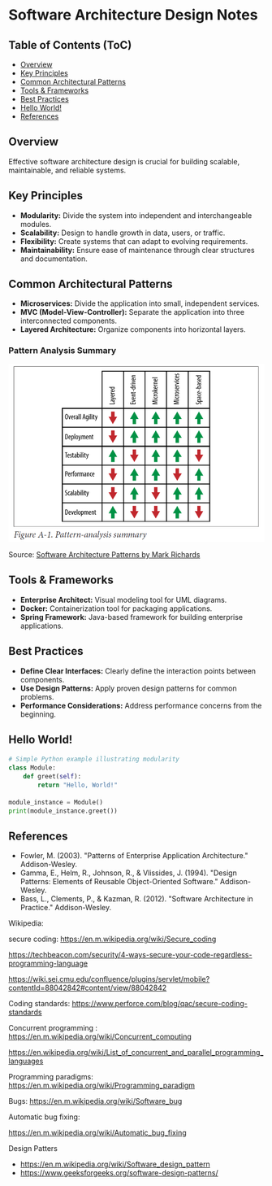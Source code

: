 # Software Architecture Design Notes

## Table of Contents (ToC)
- [Overview](#overview)
- [Key Principles](#key-principles)
- [Common Architectural Patterns](#common-architectural-patterns)
- [Tools & Frameworks](#tools--frameworks)
- [Best Practices](#best-practices)
- [Hello World!](#hello-world)
- [References](#references)

## Overview

Effective software architecture design is crucial for building scalable, maintainable, and reliable systems.

## Key Principles

- **Modularity:** Divide the system into independent and interchangeable modules.
- **Scalability:** Design to handle growth in data, users, or traffic.
- **Flexibility:** Create systems that can adapt to evolving requirements.
- **Maintainability:** Ensure ease of maintenance through clear structures and documentation.

## Common Architectural Patterns

- **Microservices:** Divide the application into small, independent services.
- **MVC (Model-View-Controller):** Separate the application into three interconnected components.
- **Layered Architecture:** Organize components into horizontal layers.

### Pattern Analysis Summary

![](./docs/sw-architecture-pattern.PNG)

Source: [Software Architecture Patterns by Mark Richards](https://www.oreilly.com/library/view/software-architecture-patterns/9781491971437/)

## Tools & Frameworks

- **Enterprise Architect:** Visual modeling tool for UML diagrams.
- **Docker:** Containerization tool for packaging applications.
- **Spring Framework:** Java-based framework for building enterprise applications.

## Best Practices

- **Define Clear Interfaces:** Clearly define the interaction points between components.
- **Use Design Patterns:** Apply proven design patterns for common problems.
- **Performance Considerations:** Address performance concerns from the beginning.

## Hello World!
```python
# Simple Python example illustrating modularity
class Module:
    def greet(self):
        return "Hello, World!"

module_instance = Module()
print(module_instance.greet())
```

## References

- Fowler, M. (2003). "Patterns of Enterprise Application Architecture." Addison-Wesley.
- Gamma, E., Helm, R., Johnson, R., & Vlissides, J. (1994). "Design Patterns: Elements of Reusable Object-Oriented Software." Addison-Wesley.
- Bass, L., Clements, P., & Kazman, R. (2012). "Software Architecture in Practice." Addison-Wesley.

Wikipedia:

secure coding: https://en.m.wikipedia.org/wiki/Secure_coding

https://techbeacon.com/security/4-ways-secure-your-code-regardless-programming-language

https://wiki.sei.cmu.edu/confluence/plugins/servlet/mobile?contentId=88042842#content/view/88042842

Coding standards:
https://www.perforce.com/blog/qac/secure-coding-standards

Concurrent programming :
https://en.m.wikipedia.org/wiki/Concurrent_computing

https://en.wikipedia.org/wiki/List_of_concurrent_and_parallel_programming_languages

Programming paradigms:
https://en.m.wikipedia.org/wiki/Programming_paradigm

Bugs:
https://en.m.wikipedia.org/wiki/Software_bug

Automatic bug fixing:

https://en.m.wikipedia.org/wiki/Automatic_bug_fixing

Design Patters

- https://en.m.wikipedia.org/wiki/Software_design_pattern
- https://www.geeksforgeeks.org/software-design-patterns/

